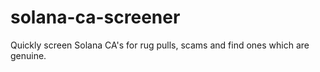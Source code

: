 # solana-ca-screener
Quickly screen Solana CA's for rug pulls, scams and find ones which are genuine. 
